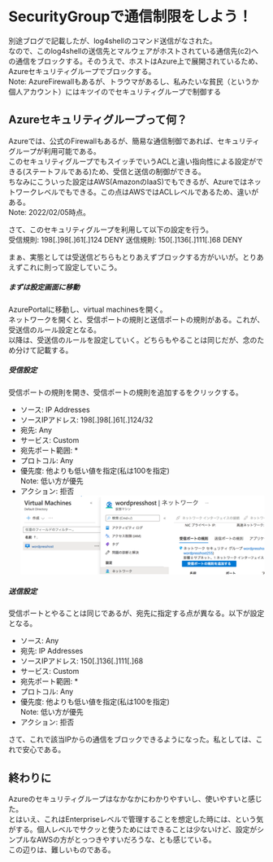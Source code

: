 # SecurityGroupで通信制限をしよう！

別途ブログで記載したが、log4shellのコマンド送信がなされた。  
なので、このlog4shellの送信先とマルウェアがホストされている通信先(c2)への通信をブロックする。そのうえで、ホストはAzure上で展開されているため、Azureセキュリティグループでブロックする。  
Note: AzureFirewallもあるが、トラウマがあるし、私みたいな貧民（というか個人アカウント）にはキツイのでセキュリティグループで制御する  

## Azureセキュリティグループって何？  

Azureでは、公式のFirewallもあるが、簡易な通信制御であれば、セキュリティグループが利用可能である。  
このセキュリティグループでもスイッチでいうACLと違い指向性による設定ができる(ステートフルである)ため、受信と送信の制御ができる。  
ちなみにこういった設定はAWS(AmazonのIaaS)でもできるが、Azureではネットワークレベルでもできる。この点はAWSではACLレベルであるため、違いがある。  
Note: 2022/02/05時点。  

さて、このセキュリティグループを利用して以下の設定を行う。  
受信規則: 198[.]98[.]61[.]124 DENY
送信規則: 150[.]136[.]111[.]68 DENY

まぁ、実態としては受送信どちらもとりあえずブロックする方がいいが。とりあえずこれに則って設定していこう。  

##### まずは設定画面に移動   

AzurePortalに移動し、virtual machinesを開く。  
ネットワークを開くと、受信ポートの規則と送信ポートの規則がある。これが、受送信のルール設定となる。  
以降は、受送信のルールを設定していく。どちらもやることは同じだが、念のため分けて記載する。  

##### 受信設定   

受信ポートの規則を開き、受信ポートの規則を追加するをクリックする。  
- ソース: IP Addresses  
- ソースIPアドレス: 198[.]98[.]61[.]124/32
- 宛先: Any
- サービス: Custom
- 宛先ポート範囲: *
- プロトコル: Any
- 優先度: 他よりも低い値を指定(私は100を指定)  
  Note: 低い方が優先  
- アクション: 拒否    
![SecurityGroupInbound](images/securitygroup01.png)

##### 送信設定   

受信ポートとやることは同じであるが、宛先に指定する点が異なる。以下が設定となる。  
- ソース: Any
- 宛先: IP Addresses  
- ソースIPアドレス: 150[.]136[.]111[.]68  
- サービス: Custom
- 宛先ポート範囲: *
- プロトコル: Any
- 優先度: 他よりも低い値を指定(私は100を指定)  
  Note: 低い方が優先  
- アクション: 拒否    

さて、これで該当IPからの通信をブロックできるようになった。私としては、これで安心である。  

## 終わりに  

Azureのセキュリティグループはなかなかにわかりやすいし、使いやすいと感じた。  
とはいえ、これはEnterpriseレベルで管理することを想定した時には、という気がする。個人レベルでサクッと使うためにはできることは少ないけど、設定がシンプルなAWSの方がとっつきやすいだろうな、とも感じている。  
この辺りは、難しいものである。  
